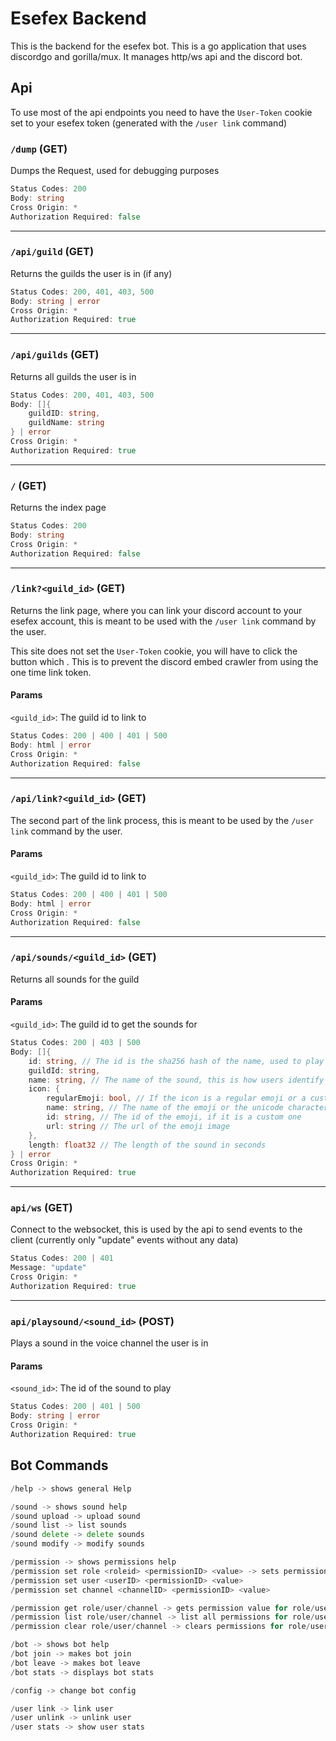 # Esefex Backend
This is the backend for the esefex bot. This is a go application that uses discordgo and gorilla/mux. It manages http/ws api and the discord bot.

## Api
To use most of the api endpoints you need to have the `User-Token` cookie set to your esefex token (generated with the `/user link` command)



### `/dump` (GET)
Dumps the Request, used for debugging purposes
```go
Status Codes: 200
Body: string
Cross Origin: *
Authorization Required: false
```
<hr>

### `/api/guild` (GET)
Returns the guilds the user is in (if any)
```go
Status Codes: 200, 401, 403, 500
Body: string | error
Cross Origin: *
Authorization Required: true
```
<hr>

### `/api/guilds` (GET)
Returns all guilds the user is in
```go
Status Codes: 200, 401, 403, 500
Body: []{
    guildID: string,
    guildName: string
} | error
Cross Origin: *
Authorization Required: true
```
<hr>

### `/` (GET)
Returns the index page
```go
Status Codes: 200
Body: string
Cross Origin: *
Authorization Required: false
```
<hr>

### `/link?<guild_id>` (GET)
Returns the link page, where you can link your discord account to your esefex account, this is meant to be used with the `/user link` command by the user. 

This site does not set the `User-Token` cookie, you will have to click the button which . This is to prevent the discord embed crawler from using the one time link token.
#### Params
`<guild_id>`: The guild id to link to

```go
Status Codes: 200 | 400 | 401 | 500
Body: html | error
Cross Origin: *
Authorization Required: false
```
<hr>

### `/api/link?<guild_id>` (GET)
The second part of the link process, this is meant to be used by the `/user link` command by the user.

#### Params
`<guild_id>`: The guild id to link to

```go
Status Codes: 200 | 400 | 401 | 500
Body: html | error
Cross Origin: *
Authorization Required: false
```
<hr>

### `/api/sounds/<guild_id>` (GET)
Returns all sounds for the guild

#### Params
`<guild_id>`: The guild id to get the sounds for

```go
Status Codes: 200 | 403 | 500
Body: []{
    id: string, // The id is the sha256 hash of the name, used to play the sound
    guildId: string,
    name: string, // The name of the sound, this is how users identify the sound
    icon: {
        regularEmoji: bool, // If the icon is a regular emoji or a custom one
        name: string, // The name of the emoji or the unicode character (ie. "🤡")
        id: string, // The id of the emoji, if it is a custom one
        url: string // The url of the emoji image
    },
    length: float32 // The length of the sound in seconds
} | error
Cross Origin: *
Authorization Required: true
```
<hr>

### `api/ws` (GET)
Connect to the websocket, this is used by the api to send events to the client (currently only "update" events without any data)
```go
Status Codes: 200 | 401
Message: "update"
Cross Origin: *
Authorization Required: true
```
<hr>

### `api/playsound/<sound_id>` (POST)
Plays a sound in the voice channel the user is in

#### Params
`<sound_id>`: The id of the sound to play

```go
Status Codes: 200 | 401 | 500
Body: string | error
Cross Origin: *
Authorization Required: true
```


## Bot Commands
```go
/help -> shows general Help

/sound -> shows sound help
/sound upload -> upload sound
/sound list -> list sounds
/sound delete -> delete sounds
/sound modify -> modify sounds

/permission -> shows permissions help
/permission set role <roleid> <permissionID> <value> -> sets permissions for user
/permission set user <userID> <permissionID> <value>
/permission set channel <channelID> <permissionID> <value>

/permission get role/user/channel -> gets permission value for role/user/channel
/permission list role/user/channel -> list all permissions for role/user/channel
/permission clear role/user/channel -> clears permissions for role/user/channel

/bot -> shows bot help
/bot join -> makes bot join
/bot leave -> makes bot leave
/bot stats -> displays bot stats

/config -> change bot config

/user link -> link user
/user unlink -> unlink user
/user stats -> show user stats
```
